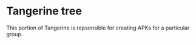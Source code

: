 Tangerine tree
====

This portion of Tangerine is repsonsible for creating APKs for a particular group.
